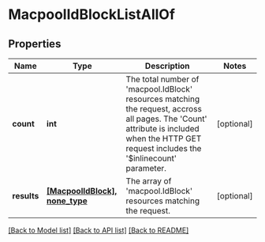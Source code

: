 # MacpoolIdBlockListAllOf

## Properties
Name | Type | Description | Notes
------------ | ------------- | ------------- | -------------
**count** | **int** | The total number of &#39;macpool.IdBlock&#39; resources matching the request, accross all pages. The &#39;Count&#39; attribute is included when the HTTP GET request includes the &#39;$inlinecount&#39; parameter. | [optional] 
**results** | [**[MacpoolIdBlock], none_type**](MacpoolIdBlock.md) | The array of &#39;macpool.IdBlock&#39; resources matching the request. | [optional] 

[[Back to Model list]](../README.md#documentation-for-models) [[Back to API list]](../README.md#documentation-for-api-endpoints) [[Back to README]](../README.md)


